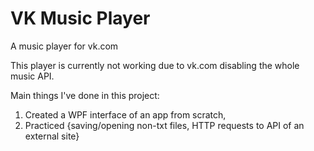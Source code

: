 # VK Music Player

A music player for vk.com

This player is currently not working due to vk.com disabling the whole music API.

Main things I've done in this project:
1. Created a WPF interface of an app from scratch,
2. Practiced {saving/opening non-txt files, HTTP requests to API of an external site}
